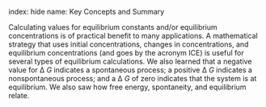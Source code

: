 index: hide
name: Key Concepts and Summary

Calculating values for equilibrium constants and/or equilibrium concentrations is of practical benefit to many applications. A mathematical strategy that uses initial concentrations, changes in concentrations, and equilibrium concentrations (and goes by the acronym ICE) is useful for several types of equilibrium calculations. We also learned that a negative value for Δ *G* indicates a spontaneous process; a positive Δ *G* indicates a nonspontaneous process; and a Δ *G* of zero indicates that the system is at equilibrium. We also saw how free energy, spontaneity, and equilibrium relate.
